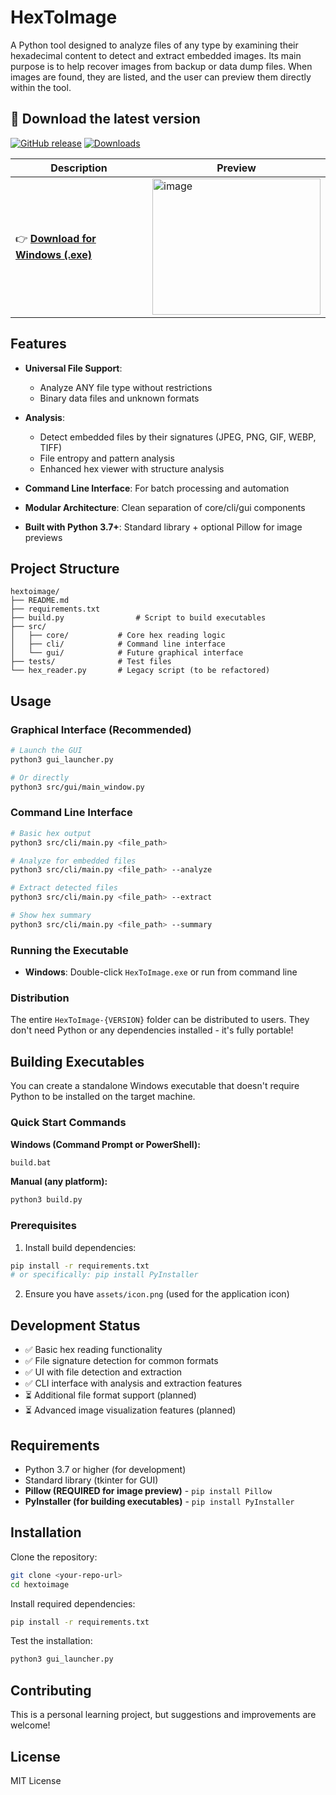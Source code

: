 # HexToImage

A Python tool designed to analyze files of any type by examining their hexadecimal content to detect and extract embedded images. Its main purpose is to help recover images from backup or data dump files. When images are found, they are listed, and the user can preview them directly within the tool.

## 🚀 Download the latest version

[![GitHub release](https://img.shields.io/github/v/release/RIPLS/hextoimage?sort=semver&color=blue)](https://github.com/RIPLS/hextoimage/releases/latest)
[![Downloads](https://img.shields.io/github/downloads/RIPLS/hextoimage/total?color=brightgreen)](https://github.com/RIPLS/hextoimage/releases)

| Description | Preview |
|---|---|
| 👉 **[Download for Windows (.exe)](https://github.com/USER/REPO/releases/download/v1.0.0/file-v1.0.0-windows-x64.exe)** | <img width="269" height="218" alt="image" src="https://github.com/user-attachments/assets/9c1d0384-f937-4800-9c9b-9d87fefcfb3b" /> |


## Features

- **Universal File Support**: 
  - Analyze ANY file type without restrictions
  - Binary data files and unknown formats

- **Analysis**:
  - Detect embedded files by their signatures (JPEG, PNG, GIF, WEBP, TIFF)
  - File entropy and pattern analysis
  - Enhanced hex viewer with structure analysis

- **Command Line Interface**: For batch processing and automation
- **Modular Architecture**: Clean separation of core/cli/gui components
- **Built with Python 3.7+**: Standard library + optional Pillow for image previews

## Project Structure

```
hextoimage/
├── README.md
├── requirements.txt
├── build.py                # Script to build executables
├── src/
│   ├── core/           # Core hex reading logic
│   ├── cli/            # Command line interface
│   └── gui/            # Future graphical interface
├── tests/              # Test files
└── hex_reader.py       # Legacy script (to be refactored)
```

## Usage

### Graphical Interface (Recommended)
```bash
# Launch the GUI
python3 gui_launcher.py

# Or directly
python3 src/gui/main_window.py
```

### Command Line Interface
```bash
# Basic hex output
python3 src/cli/main.py <file_path>

# Analyze for embedded files
python3 src/cli/main.py <file_path> --analyze

# Extract detected files
python3 src/cli/main.py <file_path> --extract

# Show hex summary
python3 src/cli/main.py <file_path> --summary
```

### Running the Executable

- **Windows**: Double-click `HexToImage.exe` or run from command line

### Distribution

The entire `HexToImage-{VERSION}` folder can be distributed to users. They don't need Python or any dependencies installed - it's fully portable!

## Building Executables

You can create a standalone Windows executable that doesn't require Python to be installed on the target machine.

### Quick Start Commands

**Windows (Command Prompt or PowerShell):**
```bash
build.bat
```

**Manual (any platform):**
```bash
python3 build.py
```

### Prerequisites

1. Install build dependencies:
```bash
pip install -r requirements.txt
# or specifically: pip install PyInstaller
```

2. Ensure you have `assets/icon.png` (used for the application icon)

## Development Status

- ✅ Basic hex reading functionality
- ✅ File signature detection for common formats
- ✅ UI with file detection and extraction 
- ✅ CLI interface with analysis and extraction features
- ⏳ Additional file format support (planned)
- ⏳ Advanced image visualization features (planned)

## Requirements

- Python 3.7 or higher (for development)
- Standard library (tkinter for GUI)
- **Pillow (REQUIRED for image preview)** - `pip install Pillow`
- **PyInstaller (for building executables)** - `pip install PyInstaller`

## Installation

Clone the repository:
```bash
git clone <your-repo-url>
cd hextoimage
```

Install required dependencies:
```bash
pip install -r requirements.txt
```

Test the installation:
```bash
python3 gui_launcher.py
```

## Contributing

This is a personal learning project, but suggestions and improvements are welcome!

## License

MIT License
